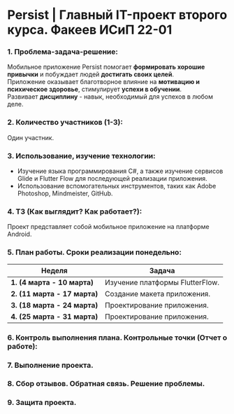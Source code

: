 
# Persist | Главный IT-проект второго курса. Факеев ИСиП 22-01

### 1. Проблема-задача-решение:

Мобильное приложение Persist помогает **формировать хорошие привычки** и побуждает людей **достигать своих целей**. 
</br> Приложение оказывает благотворное влияние на **мотивацию и психическое здоровье**, стимулирует **успехи в обучении**.
</br> Развивает **дисциплину** - навык, необходимый для успехов в любом деле.

### 2. Количество участников (1-3):

Один участник.

### 3. Использование, изучение технологии:

- Изучение языка программирования C#, а также изучение сервисов Glide и Flutter Flow для последующей реализации приложения. 
- Использование вспомогательных инструментов, таких как Adobe Photoshop, Mindmeister, GitHub.

### 4. ТЗ (Как выглядит? Как работает?):

Проект представляет собой мобильное приложение на платформе Android. 

### 5. План работы. Сроки реализации понедельно:

| Неделя  | Задача |
| ------------- | ------------- |
| **1. (4 марта - 10 марта)** | Изучение платформы FlutterFlow. |
| **2. (11 марта - 17 марта)**  | Создание макета приложения. |
|**3. (18 марта - 24 марта)**| Проектирование приложения. |
|**4. (25 марта - 31 марта)** | Проектирование приложения. |

### 6. Контроль выполнения плана. Контрольные точки (Отчет о работе):

### 7. Выполнение проекта.
### 8. Сбор отзывов. Обратная связь. Решение проблемы.
### 9. Защита проекта.

